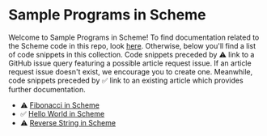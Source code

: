 # Sample Programs in Scheme

Welcome to Sample Programs in Scheme! To find documentation related to the Scheme 
    code in this repo, look [here](https://sample-programs.therenegadecoder.com/languages/scheme).
     Otherwise, below you'll find a list of code snippets in this collection. 
    Code snippets preceded by :warning: link to a GitHub 
    issue query featuring a possible article request issue. If an article request issue 
    doesn't exist, we encourage you to create one. Meanwhile, code snippets preceded 
    by :white_check_mark: link to an existing article which provides further documentation.
    

- :warning: [Fibonacci in Scheme](https://github.com//TheRenegadeCoder/sample-programs-website/issues?utf8=%E2%9C%93&q=is%3Aissue+is%3Aopen+fibonacci+scheme)
- :white_check_mark: [Hello World in Scheme](https://sample-programs.therenegadecoder.com/projects/hello-world/scheme)
- :warning: [Reverse String in Scheme](https://github.com//TheRenegadeCoder/sample-programs-website/issues?utf8=%E2%9C%93&q=is%3Aissue+is%3Aopen+reverse+string+scheme)
